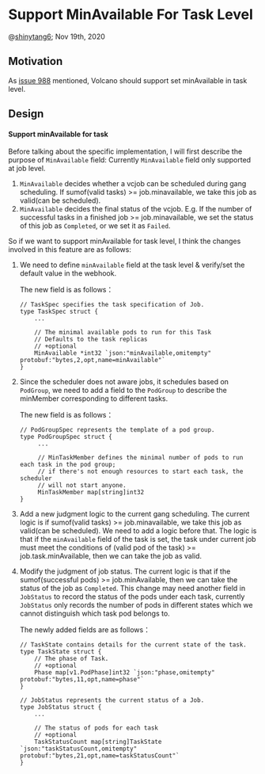 # Support MinAvailable For Task Level

@[shinytang6](https://github.com/shinytang6); Nov 19th, 2020

## Motivation
As [issue 988](https://github.com/volcano-sh/volcano/issues/988) mentioned, Volcano should support set minAvailable in task level.

## Design

#### Support minAvailable for task

Before talking about the specific implementation, l will first describe the purpose of `MinAvailable` field:
Currently `MinAvailable` field only supported at job level.
1. `MinAvailable` decides whether a vcjob can be scheduled during gang scheduling. If sumof(valid tasks) >= job.minavailable, we take this job as valid(can be scheduled).
2. `MinAvailable` decides the final status of the vcjob. E.g. If the number of successful tasks in a finished job >= job.minavailable, we set the status of this job as `Completed`, or we set it as `Failed`.

So if we want to support minAvailable for task level, I think the changes involved in this feature are as follows:
1. We need to define `minAvailable` field at the task level & verify/set the default value in the webhook.

    The new field is as follows：
    ```
    // TaskSpec specifies the task specification of Job.
    type TaskSpec struct {
        ...
        
        // The minimal available pods to run for this Task
        // Defaults to the task replicas
        // +optional
        MinAvailable *int32 `json:"minAvailable,omitempty" protobuf:"bytes,2,opt,name=minAvailable"`
    }
    ```

2. Since the scheduler does not aware jobs, it schedules based on `PodGroup`, we need to add a field to the `PodGroup` to describe the minMember corresponding to different tasks.

   The new field is as follows：
   ```
   // PodGroupSpec represents the template of a pod group.
   type PodGroupSpec struct {
        ...
       
        // MinTaskMember defines the minimal number of pods to run each task in the pod group;
        // if there's not enough resources to start each task, the scheduler
        // will not start anyone.
        MinTaskMember map[string]int32
   }
   ```
3. Add a new judgment logic to the current gang scheduling. The current logic is if sumof(valid tasks) >= job.minavailable, we take this job as valid(can be scheduled). We need to add a logic before that. The logic is that if the `minAvailable` field of the task is set, the task under current job must meet the conditions of (valid pod of the task) >= job.task.minAvailable, then we can take the job as valid.
4. Modify the judgment of job status. The current logic is that if the sumof(successful pods) >= job.minAvailable, then we can take the status of the job as `Completed`. This change may need another field in `JobStatus` to record the status of the pods under each task, currently `JobStatus` only records the number of pods in different states which we cannot distinguish which task pod belongs to.

    The newly added fields are as follows：
    
    ```
    // TaskState contains details for the current state of the task.
    type TaskState struct {
        // The phase of Task.
        // +optional
        Phase map[v1.PodPhase]int32 `json:"phase,omitempty" protobuf:"bytes,11,opt,name=phase"`
    } 
   
    // JobStatus represents the current status of a Job.
    type JobStatus struct {
        ...
        
        // The status of pods for each task
        // +optional
        TaskStatusCount map[string]TaskState `json:"taskStatusCount,omitempty" protobuf:"bytes,21,opt,name=taskStatusCount"`
    }
    ```